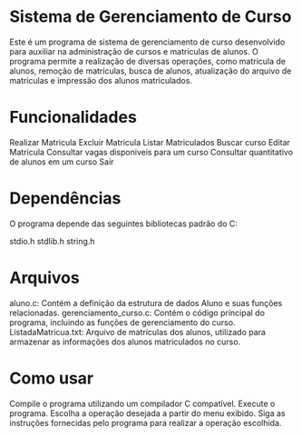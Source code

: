 # Sistema de Gerenciamento de Curso
 Este é um programa de sistema de gerenciamento de curso desenvolvido para auxiliar na administração de cursos e matrículas de alunos. O programa permite a realização de diversas operações, como matrícula de alunos, remoção de matrículas, busca de alunos, atualização do arquivo de matrículas e impressão dos alunos matriculados.
 
# Funcionalidades
Realizar Matricula
Excluir Matricula
Listar Matriculados
Buscar curso
Editar Matricula
Consultar vagas disponiveis para um curso
Consultar quantitativo de alunos em um curso
Sair

# Dependências
O programa depende das seguintes bibliotecas padrão do C:

stdio.h
stdlib.h
string.h

# Arquivos
aluno.c: Contém a definição da estrutura de dados Aluno e suas funções relacionadas.
gerenciamento_curso.c: Contém o código principal do programa, incluindo as funções de gerenciamento do curso.
ListadaMatricua.txt: Arquivo de matrículas dos alunos, utilizado para armazenar as informações dos alunos matriculados no curso.

# Como usar
Compile o programa utilizando um compilador C compatível.
Execute o programa.
Escolha a operação desejada a partir do menu exibido.
Siga as instruções fornecidas pelo programa para realizar a operação escolhida.
